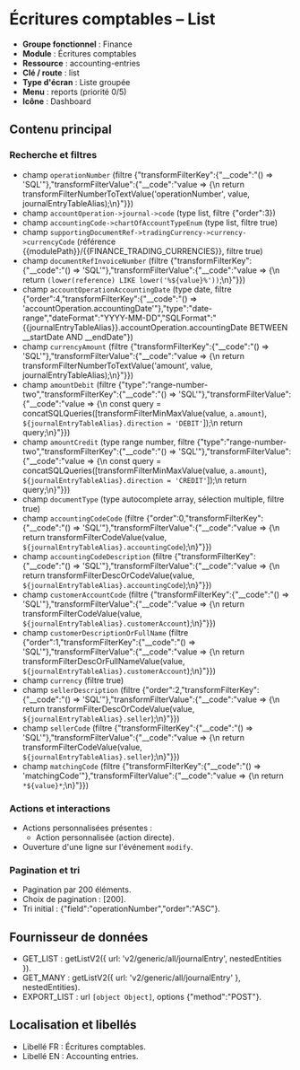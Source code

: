 # Écritures comptables – List

- **Groupe fonctionnel** : Finance
- **Module** : Écritures comptables
- **Ressource** : accounting-entries
- **Clé / route** : list
- **Type d'écran** : Liste groupée
- **Menu** : reports (priorité 0/5)
- **Icône** : Dashboard

## Contenu principal

### Recherche et filtres
- champ `operationNumber` (filtre {"transformFilterKey":{"__code":"() => 'SQL'"},"transformFilterValue":{"__code":"value => {\n  return transformFilterNumberToTextValue('operationNumber', value, journalEntryTableAlias);\n}"}})
- champ `accountOperation->journal->code` (type list, filtre {"order":3})
- champ `accountingCode->chartOfAccountTypeEnum` (type list, filtre true)
- champ `supportingDocumentRef->tradingCurrency->currency->currencyCode` (référence {{modulePath}}/{{FINANCE_TRADING_CURRENCIES}}, filtre true)
- champ `documentRefInvoiceNumber` (filtre {"transformFilterKey":{"__code":"() => 'SQL'"},"transformFilterValue":{"__code":"value => {\n  return `(lower(reference) LIKE lower('%${value}%'))`;\n}"}})
- champ `accountOperationAccountingDate` (type date, filtre {"order":4,"transformFilterKey":{"__code":"() => 'accountOperation.accountingDate'"},"type":"date-range","dateFormat":"YYYY-MM-DD","SQLFormat":"{{journalEntryTableAlias}}.accountOperation.accountingDate BETWEEN __startDate AND __endDate"})
- champ `currencyAmount` (filtre {"transformFilterKey":{"__code":"() => 'SQL'"},"transformFilterValue":{"__code":"value => {\n  return transformFilterNumberToTextValue('amount', value, journalEntryTableAlias);\n}"}})
- champ `amountDebit` (filtre {"type":"range-number-two","transformFilterKey":{"__code":"() => 'SQL'"},"transformFilterValue":{"__code":"value => {\n  const query = concatSQLQueries([transformFilterMinMaxValue(value, `a.amount`), `${journalEntryTableAlias}.direction = 'DEBIT'`]);\n  return query;\n}"}})
- champ `amountCredit` (type range number, filtre {"type":"range-number-two","transformFilterKey":{"__code":"() => 'SQL'"},"transformFilterValue":{"__code":"value => {\n  const query = concatSQLQueries([transformFilterMinMaxValue(value, `a.amount`), `${journalEntryTableAlias}.direction = 'CREDIT'`]);\n  return query;\n}"}})
- champ `documentType` (type autocomplete array, sélection multiple, filtre true)
- champ `accountingCodeCode` (filtre {"order":0,"transformFilterKey":{"__code":"() => 'SQL'"},"transformFilterValue":{"__code":"value => {\n  return transformFilterCodeValue(value, `${journalEntryTableAlias}.accountingCode`);\n}"}})
- champ `accountingCodeDescription` (filtre {"transformFilterKey":{"__code":"() => 'SQL'"},"transformFilterValue":{"__code":"value => {\n  return transformFilterDescOrCodeValue(value, `${journalEntryTableAlias}.accountingCode`);\n}"}})
- champ `customerAccountCode` (filtre {"transformFilterKey":{"__code":"() => 'SQL'"},"transformFilterValue":{"__code":"value => {\n  return transformFilterCodeValue(value, `${journalEntryTableAlias}.customerAccount`);\n}"}})
- champ `customerDescriptionOrFullName` (filtre {"order":1,"transformFilterKey":{"__code":"() => 'SQL'"},"transformFilterValue":{"__code":"value => {\n  return transformFilterDescOrFullNameValue(value, `${journalEntryTableAlias}.customerAccount`);\n}"}})
- champ `currency` (filtre true)
- champ `sellerDescription` (filtre {"order":2,"transformFilterKey":{"__code":"() => 'SQL'"},"transformFilterValue":{"__code":"value => {\n  return transformFilterDescOrCodeValue(value, `${journalEntryTableAlias}.seller`);\n}"}})
- champ `sellerCode` (filtre {"transformFilterKey":{"__code":"() => 'SQL'"},"transformFilterValue":{"__code":"value => {\n  return transformFilterCodeValue(value, `${journalEntryTableAlias}.seller`);\n}"}})
- champ `matchingCode` (filtre {"transformFilterKey":{"__code":"() => 'matchingCode'"},"transformFilterValue":{"__code":"value => {\n  return `*${value}*`;\n}"}})

### Actions et interactions
- Actions personnalisées présentes :
  - Action personnalisée (action directe).
- Ouverture d'une ligne sur l'événement `modify`.

### Pagination et tri
- Pagination par 200 éléments.
- Choix de pagination : [200].
- Tri initial : {"field":"operationNumber","order":"ASC"}.

## Fournisseur de données
- GET_LIST : getListV2({
  url: 'v2/generic/all/journalEntry',
  nestedEntities
}).
- GET_MANY : getListV2({
  url: 'v2/generic/all/journalEntry'
}, nestedEntities).
- EXPORT_LIST : url `[object Object]`, options {"method":"POST"}.

## Localisation et libellés
- Libellé FR : Écritures comptables.
- Libellé EN : Accounting entries.
